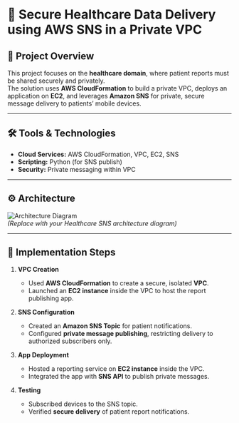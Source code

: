 # 🚀 Secure Healthcare Data Delivery using AWS SNS in a Private VPC

## 📌 Project Overview
This project focuses on the **healthcare domain**, where patient reports must be shared securely and privately.  
The solution uses **AWS CloudFormation** to build a private VPC, deploys an application on **EC2**, and leverages **Amazon SNS** for private, secure message delivery to patients’ mobile devices.  

---

## 🛠️ Tools & Technologies
- **Cloud Services:** AWS CloudFormation, VPC, EC2, SNS  
- **Scripting:** Python (for SNS publish)  
- **Security:** Private messaging within VPC  

---

## ⚙️ Architecture
![Architecture Diagram](screenshots/architecture.png)  
*(Replace with your Healthcare SNS architecture diagram)*  

---

## 🚀 Implementation Steps
1. **VPC Creation**
   - Used **AWS CloudFormation** to create a secure, isolated **VPC**.  
   - Launched an **EC2 instance** inside the VPC to host the report publishing app.  

2. **SNS Configuration**
   - Created an **Amazon SNS Topic** for patient notifications.  
   - Configured **private message publishing**, restricting delivery to authorized subscribers only.  

3. **App Deployment**
   - Hosted a reporting service on **EC2 instance** inside the VPC.  
   - Integrated the app with **SNS API** to publish private messages.  

4. **Testing**
   - Subscribed devices to the SNS topic.  
   - Verified **secure delivery** of patient report notifications.  

